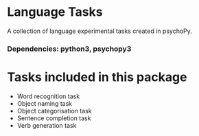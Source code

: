 # Language Tasks
A collection of language experimental tasks created in psychoPy.

### Dependencies: python3, psychopy3 

# Tasks included in this package
* Word recognition task
* Object naming task
* Object categorisation task
* Sentence completion task
* Verb generation task
